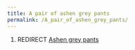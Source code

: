 ```yaml
---
title: A pair of ashen grey pants
permalink: /A_pair_of_ashen_grey_pants/
---
```


1.  REDIRECT [Ashen grey pants](Ashen_grey_pants "wikilink")